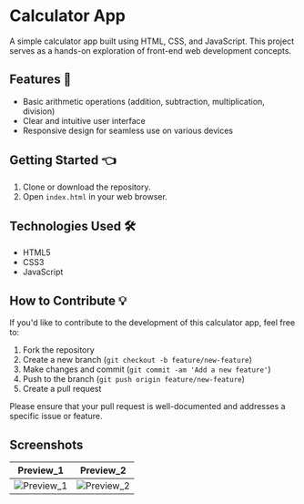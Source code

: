 # Calculator App 

A simple calculator app built using HTML, CSS, and JavaScript. This project serves as a hands-on exploration of front-end web development concepts.

## Features 🚀

- Basic arithmetic operations (addition, subtraction, multiplication, division)
- Clear and intuitive user interface
- Responsive design for seamless use on various devices

## Getting Started 👈

1. Clone or download the repository.
2. Open `index.html` in your web browser.

## Technologies Used 🛠️

- HTML5
- CSS3
- JavaScript

## How to Contribute 💡

If you'd like to contribute to the development of this calculator app, feel free to:

1. Fork the repository
2. Create a new branch (`git checkout -b feature/new-feature`)
3. Make changes and commit (`git commit -am 'Add a new feature'`)
4. Push to the branch (`git push origin feature/new-feature`)
5. Create a pull request

Please ensure that your pull request is well-documented and addresses a specific issue or feature.

## Screenshots

<table>
<thead>
<tr>
<th align="center">Preview_1 </th>
<th align="center">Preview_2</th>
</tr>
</thead>
<tbody>
<tr>
<td align="center"><a target="_blank" rel="noopener noreferrer"><img src="https://github.com/mwjchathuranga/Simple-JS-Calculator/assets/154912711/3d021beb-6698-41b3-bfaa-46e972e230ab" alt="Preview_1" style="max-width: 100%;"></a></td>
<td align="left"><a target="_blank" rel="noopener noreferrer"><img src="https://github.com/mwjchathuranga/Simple-JS-Calculator/assets/154912711/fb098669-1665-4d9f-9385-2932463d7030" alt="Preview_2" style="max-width: 100%;"></a></td>
</tr>
</tbody>
</table>
